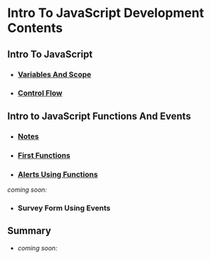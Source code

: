 # Intro To JavaScript Development Contents

## Intro To JavaScript

- ### [Variables And Scope](./01-IntroToJavaScript/01-VariablesAndScope/)
- ### [Control Flow](./01-IntroToJavaScript/02-ControlFlow/)

## Intro to JavaScript Functions And Events

- ### [Notes](./02-IntroToJavaScriptFunctionsAndEvents/Notes.md)
- ### [First Functions](./02-IntroToJavaScriptFunctionsAndEvents/01-FirstFunctions/)
- ### [Alerts Using Functions](./02-IntroToJavaScriptFunctionsAndEvents/02-followerCountMilestoneAlert/)
*coming soon:*

- ### Survey Form Using Events

## Summary

- *coming soon:*
